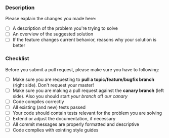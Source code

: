 ### Description

Please explain the changes you made here:

- [ ] A description of the problem you're trying to solve
- [ ] An overview of the suggested solution
- [ ] If the feature changes current behavior, reasons why your solution is better

### Checklist

Before you submit a pull request, please make sure you have to following:

- [ ] Make sure you are requesting to **pull a topic/feature/bugfix branch** (right side). Don't request your master!
- [ ] Make sure you are making a pull request against the **canary branch** (left side). Also you should start *your branch* off *our canary*
- [ ] Code compiles correctly
- [ ] All existing (and new) tests passed
- [ ] Your code should contain tests relevant for the problem you are solving
- [ ] Extend or adjust the documentation, if necessary
- [ ] All commit messages are properly formatted and descriptive
- [ ] Code complies with exinting style guides
